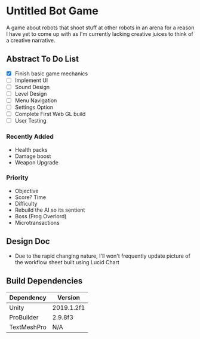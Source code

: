 # Untitled Bot Game

A game about robots that shoot stuff at other robots in an arena for a reason I have yet to come up with as I'm currently lacking creative juices to think of a creative narrative. 


## Abstract To Do List ##
- [x] Finish basic game mechanics
- [ ] Implement UI
- [ ] Sound Design
- [ ] Level Design
- [ ] Menu Navigation
- [ ] Settings Option
- [ ] Complete First Web GL build
- [ ] User Testing 

### Recently Added ###
- Health packs
- Damage boost
- Weapon Upgrade

### Priority ### 
- Objective 
- Score? Time 
- Difficulty 
- Rebuild the AI so its sentient 
- Boss (Frog Overlord) 
- Microtransactions 

## Design Doc ## 
- Due to the rapid changing nature, I'll won't frequently update picture of the workflow sheet built using Lucid Chart

## Build Dependencies ##

| Dependency  | Version |
| ------------- | ------------- |
| Unity  | 2019.1.2f1  |
| ProBuilder  |  2.9.8f3 |
| TextMeshPro | N/A |
